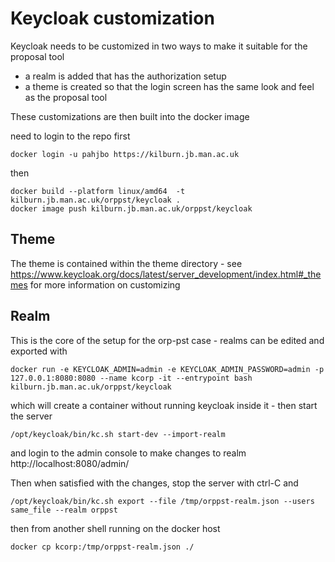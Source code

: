 Keycloak customization
======================

Keycloak needs to be customized in two ways to make it suitable for the proposal tool

* a realm is added that has the authorization setup 
* a theme is created so that the login screen has the same look and feel as the proposal tool

These customizations are then built into the docker image 

need to login to the repo first

```shell
docker login -u pahjbo https://kilburn.jb.man.ac.uk 
```
then 

```shell
docker build --platform linux/amd64  -t kilburn.jb.man.ac.uk/orppst/keycloak .
docker image push kilburn.jb.man.ac.uk/orppst/keycloak
```



## Theme

The theme is contained within the theme directory - see https://www.keycloak.org/docs/latest/server_development/index.html#_themes for more information on customizing



## Realm

This is the core of the setup for the orp-pst case - realms can be edited and exported with

```shell
docker run -e KEYCLOAK_ADMIN=admin -e KEYCLOAK_ADMIN_PASSWORD=admin -p 127.0.0.1:8080:8080 --name kcorp -it --entrypoint bash kilburn.jb.man.ac.uk/orppst/keycloak
```
which will create a container without running keycloak inside it - then start the server
```shell
/opt/keycloak/bin/kc.sh start-dev --import-realm
```

and login to the admin console to make changes to realm http://localhost:8080/admin/ 

Then when satisfied with the changes, stop the server with ctrl-C and

```shell
/opt/keycloak/bin/kc.sh export --file /tmp/orppst-realm.json --users same_file --realm orppst
```

then from another shell running on the docker host

```shell
docker cp kcorp:/tmp/orppst-realm.json ./
```







